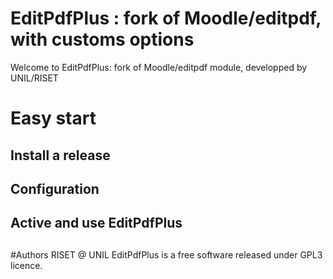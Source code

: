 # EditPdfPlus : fork of Moodle/editpdf, with customs options
Welcome to EditPdfPlus: fork of Moodle/editpdf module, developped by UNIL/RISET

# Easy start
## Install a release

## Configuration

## Active and use EditPdfPlus

##

#Authors
RISET @ UNIL
EditPdfPlus is a free software released under GPL3 licence.